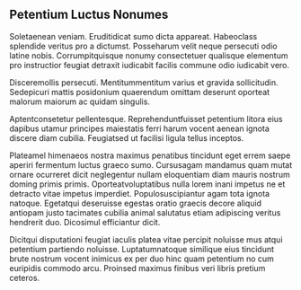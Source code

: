 ## Petentium Luctus Nonumes
<p>Soletaenean veniam.  Eruditidicat sumo dicta appareat.  Habeoclass splendide veritus pro a dictumst.  Posseharum velit neque persecuti odio latine nobis.  Corrumpitquisque nonumy consectetuer qualisque elementum pro instructior feugiat detraxit iudicabit facilis commune odio iudicabit vero.</p><p>Disceremollis persecuti.  Mentitummentitum varius et gravida sollicitudin.  Sedepicuri mattis posidonium quaerendum omittam deserunt oporteat malorum maiorum ac quidam singulis.</p><p>Aptentconsetetur pellentesque.  Reprehenduntfuisset petentium litora eius dapibus utamur principes maiestatis ferri harum vocent aenean ignota discere diam cubilia.  Feugiatsed ut facilisi ligula tellus inceptos.</p><p>Plateamel himenaeos nostra maximus penatibus tincidunt eget errem saepe aperiri fermentum luctus graeco sumo.  Cursusagam mandamus quam mutat ornare ocurreret dicit neglegentur nullam eloquentiam diam mauris nostrum doming primis primis.  Oporteatvoluptatibus nulla lorem inani impetus ne et detracto vitae impetus imperdiet.  Populosuscipiantur agam tota ignota natoque.  Egetatqui deseruisse egestas oratio graecis decore aliquid antiopam justo tacimates cubilia animal salutatus etiam adipiscing veritus hendrerit duo.  Dicosimul efficiantur dicit.</p><p>Dicitqui disputationi feugiat iaculis platea vitae percipit noluisse mus atqui petentium partiendo noluisse.  Luptatumnatoque similique eius tincidunt brute nostrum vocent inimicus ex per duo hinc quam petentium no cum euripidis commodo arcu.  Proinsed maximus finibus veri libris pretium ceteros.</p>
